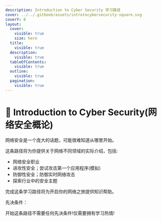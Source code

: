 ```yaml
---
description: Introduction to Cyber Security 学习路径
cover: ../../.gitbook/assets/introtocybersecurity-square.svg
coverY: 0
layout:
  cover:
    visible: true
    size: hero
  title:
    visible: true
  description:
    visible: true
  tableOfContents:
    visible: true
  outline:
    visible: true
  pagination:
    visible: true
---
```


# 🥳 Introduction to Cyber Security(网络安全概论)

网络安全是一个庞大的话题，可能很难知道从哪里开始。

这条路径将为你提供关于网络不同领域的实际介绍，包括:

* 网络安全职业
* 进攻性安全；尝试攻击第一个应用程序(模拟)
* 防御性安全；防御实时网络攻击
* 探索行业中的安全主题

完成这条学习路径将为开启你的网络之旅提供知识帮助。

先决条件：

开始这条路径不需要任何先决条件!仅需要拥有学习热情!

